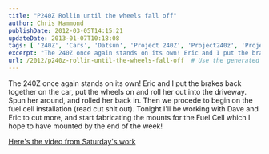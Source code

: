```yaml
---
title: "P240Z Rollin until the wheels fall off"
author: Chris Hammond
publishDate: 2012-03-05T14:15:21
updateDate: 2013-01-07T10:18:08
tags: [ '240Z', 'Cars', 'Datsun', 'Project 240Z', 'Project240z', 'Project240Zcom', 'Video', 'Videos' ]
excerpt: "The 240Z once again stands on its own! Eric and I put the brakes back together on the car, put the wheels on and roll her out into the driveway. Spun her around, and rolled her back in. Then we procede to begin on the fuel cell installation (read cut shit out). Tonight I'll be working with Dave and Eric to cut more, and start fabricating the mounts for the Fuel Cell which I hope to have mounted by the end of the week! Here's the video from Saturday's..."
url: /2012/p240z-rollin-until-the-wheels-fall-off  # Use the generated URL with year
---
```

<p>The 240Z once again stands on its own! Eric and I put the brakes back together on the car, put the wheels on and roll her out into the driveway. Spun her around, and rolled her back in. Then we procede to begin on the fuel cell installation (read cut shit out). Tonight I'll be working with Dave and Eric to cut more, and start fabricating the mounts for the Fuel Cell which I hope to have mounted by the end of the week!</p> <p><a href="https://www.project240z.com/DesktopModules/EngagePublish/itemlink.aspx?itemId=25">Here's the video from Saturday's work</a></p> <p>&nbsp;</p>
